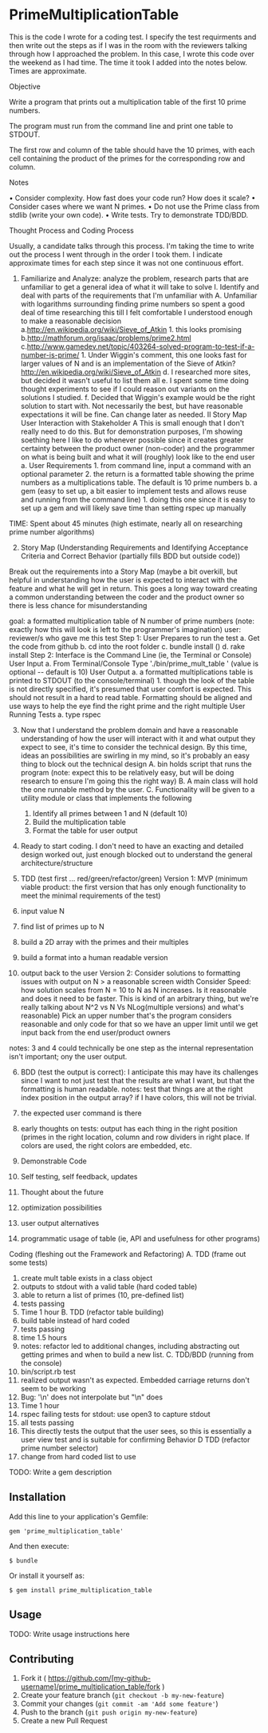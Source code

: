 # PrimeMultiplicationTable

This is the code I wrote for a coding test. I specify the test requirments and then write out the steps as if I was in the room with the reviewers talking through how I approached the problem. In this case, I wrote this code over the weekend as I had time. The time it took I added into the notes below. Times are approximate.

Objective

Write a program that prints out a multiplication table of the first 10 prime numbers.

The program must run from the command line and print one table to STDOUT.

The first row and column of the table should have the 10 primes, with each cell containing the product of the primes for the corresponding row and column.

Notes

• Consider complexity. How fast does your code run? How does it scale?
• Consider cases where we want N primes.
• Do not use the Prime class from stdlib (write your own code).
• Write tests. Try to demonstrate TDD/BDD.


Thought Process and Coding Process

Usually, a candidate talks through this process. I'm taking the time to write out the process I went through in the order I took them. I indicate approximate times for each step since it was not one continuous effort.

1. Familiarize and Analyze: analyze the problem, research parts that are unfamiliar to get a general idea of what it will take to solve
  I. Identify and deal with parts of the requirements that I'm unfamiliar with
    A. Unfamiliar with logarithms surrounding finding prime numbers so spent a good deal of time researching this till I felt comfortable I understood enough to make a reasonable decision
      a.http://en.wikipedia.org/wiki/Sieve_of_Atkin
        1. this looks promising
      b.http://mathforum.org/isaac/problems/prime2.html
      c.http://www.gamedev.net/topic/403264-solved-program-to-test-if-a-number-is-prime/
        1. Under Wiggin's comment, this one looks fast for larger values of N and is an implementation of the Sieve of Atkin? http://en.wikipedia.org/wiki/Sieve_of_Atkin
      d. I researched more sites, but decided it wasn't useful to list them all
      e. I spent some time doing thought experiments to see if I could reason out variants on the solutions I studied.
      f. Decided that Wiggin's example would be the right solution to start with. Not necessarily the best, but have reasonable expectations it will be fine. Can change later as needed.
  II Story Map User Interaction with Stakeholder
    A This is small enough that I don't really need to do this. But for demonstration purposes, I'm showing soething here I like to do whenever possible since it creates greater certainty between the product owner (non-coder) and the programmer on what is being built and what it will (roughly) look like to the end user
      a. User Requirements
       1. from command line, input a command with an optional parameter
       2. the return is a formatted table showing the prime numbers as a multiplications table. The default is 10 prime numbers
      b. a gem (easy to set up, a bit easier to implement tests and allows reuse and running from the command line)
        1. doing this one since it is easy to set up a gem and will likely save time than setting rspec up manually

  TIME: Spent about 45 minutes (high estimate, nearly all on researching prime number algorithms)

2. Story Map (Understanding Requirements and Identifying Acceptance Criteria and Correct Behavior (partially fills BDD but outside code))

Break out the requirements into a Story Map (maybe a bit overkill, but helpful in understanding how the user is expected to interact with the feature and what he will get in return.  This goes a long way toward creating a common understanding between the coder and the product owner so there is less chance for misunderstanding

goal: a formatted multiplication table of N number of prime numbers (note: exactly how this will look is left to the programmer's imagination)
user: reviewer/s who gave me this test
Step 1: User Prepares to run the test
          a. Get the code from github
          b. cd into the root folder
          c. bundle install ()
          d. rake install
Step 2: Interface is the Command Line (ie, the Terminal or Console)
        User Input
          a. From Terminal/Console Type './bin/prime_mult_table <value>'  (value is optional -- default is 10)
        User Output
          a. a formatted multiplications table is printed to STDOUT (to the console/terminal)
            1. though the look of the table is not directly specified, it's presumed that user comfort is expected. This should not result in a hard to read table. Formatting should be aligned and use ways to help the eye find the right prime and the right multiple
        User Running Tests
          a. type rspec

3. Now that I understand the problem domain and have a reasonable understanding of how the user will interact with it and what output they expect to see, it's time to consider the technical design.  By this time, ideas an possibilities are swirling in my mind, so it's probably an easy thing to block out the technical design
  A. bin holds script that runs the program (note: expect this to be relatively easy, but will be doing research to ensure I'm going this the right way)
  B. A main class will hold the one runnable method by the user.
  C. Functionality will be given to a utility module or class that implements the following
    1. Identify all primes between 1 and N (default 10)
    2. Build the multiplication table
    3. Format the table for user output

4. Ready to start coding.  I don't need to have an exacting and detailed design worked out, just enough blocked out to understand the general architecture/structure

5. TDD (test first ... red/green/refactor/green)
  Version 1: MVP (minimum viable product: the first version that has only enough functionality to meet the minimal requirements of the test)
  1. input value N
  2. find list of primes up to N
  3. build a 2D array with the primes and their multiples
  4. build a format into a human readable version
  5. output back to the user
  Version 2: Consider solutions to formatting issues with output on N > a reasonable screen width
             Consider Speed: how solution scales from N = 10 to N as N increases. Is it reasonable and does it need to be faster. This is kind of an arbitrary thing, but we're really talking about N^2 vs N Vs NLog(multiple versions) and what's reasonable)
             Pick an upper number that's the program considers reasonable and only code for that so we have an upper limit until we get input back from the end user/product owners

  notes: 3 and 4 could technically be one step as the internal representation isn't important; ony the user output.

6. BDD (test the output is correct): I anticipate this may have its challenges since I want to not just test that the results are what I want, but that the formatting is human readable.
  notes: test that things are at the right index position in the output array?  if I have colors, this will not be trivial.
  1. the expected user command is there
  2. early thoughts on tests: output has each thing in the right position (primes in the right location, column and row dividers in right place. If colors are used, the right colors are embedded, etc.

7. Demonstrable Code
  1. Self testing, self feedback, updates

8. Thought about the future
  1. optimization possibilities
  2. user output alternatives
  3. programmatic usage of table  (ie, API and usefulness for other programs)

Coding (fleshing out the Framework and Refactoring)
A. TDD (frame out some tests)
  1. create mult table exists in a class object
  2. outputs to stdout with a valid table (hard coded table)
  3. able to return a list of primes (10, pre-defined list)
  4. tests passing
  5. Time 1 hour
B. TDD (refactor table building)
  1. build table instead of hard coded
  2. tests passing
  3. time 1.5 hours
  4. notes: refactor led to additional changes, including abstracting out getting primes and when to build a new list.
C. TDD/BDD (running from the console)
  1. bin/script.rb test
  2. realized output wasn't as expected. Embedded carriage returns don't seem to be working
  3. Bug: '\n' does not interpolate but "\n" does
  4. Time 1 hour
  5. rspec failing tests for stdout: use open3 to capture stdout
  6. all tests passing
  7. This directly tests the output that the user sees, so this is essentially a user view test and is suitable for confirming Behavior
D TDD (refactor prime number selector)
  1. change from hard coded list to use





TODO: Write a gem description

## Installation

Add this line to your application's Gemfile:

    gem 'prime_multiplication_table'

And then execute:

    $ bundle

Or install it yourself as:

    $ gem install prime_multiplication_table

## Usage

TODO: Write usage instructions here

## Contributing

1. Fork it ( https://github.com/[my-github-username]/prime_multiplication_table/fork )
2. Create your feature branch (`git checkout -b my-new-feature`)
3. Commit your changes (`git commit -am 'Add some feature'`)
4. Push to the branch (`git push origin my-new-feature`)
5. Create a new Pull Request
